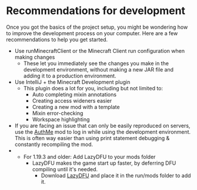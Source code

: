 # Recommendations for development

Once you got the basics of the project setup, you might be wondering how to improve the development process on your computer.
Here are a few recommendations to help you get started.

- Use runMinecraftClient or the Minecraft Client run configuration when making changes
    - These let you immediately see the changes you make in the development environment, without making a new JAR file and adding it to a production environment.
- Use IntelliJ + the Minecraft Development plugin
    - This plugin does a lot for you, including but not limited to:
        - Auto completing mixin annotations
        - Creating access wideners easier
        - Creating a new mod with a template
        - Mixin error-checking
        - Workspace highlighting
- If you are facing an issue that can only be easily reproduced on servers, use the [AuthMe](https://modrinth.com/mod/auth-me) mod to log in while using the development environment. This is often way easier than using print statement debugging & constantly recompiling the mod.
- - For 1.19.3 and older: Add LazyDFU to your mods folder
    - LazyDFU makes the game start up faster, by deferring DFU compiling until it's needed.
      - Download [LazyDFU](https://modrinth.com/mod/lazydfu) and place it in the run/mods folder to add it.

